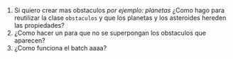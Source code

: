 1. Si quiero crear mas obstaculos _por ejemplo: planetas_ ¿Como hago para reutilizar la clase ```obstaculos``` y que los planetas y los asteroides hereden las propiedades?
2. ¿Como hacer un para que no se superpongan los obstaculos que aparecen?
3. ¿Como funciona el batch aaaa?
